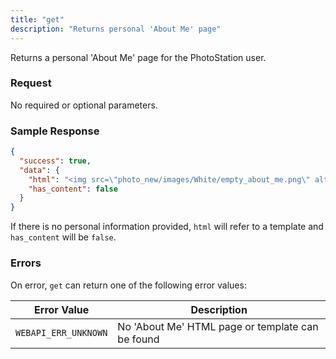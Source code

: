 ```yaml
---
title: "get"
description: "Returns personal 'About Me' page"
---
```


Returns a personal 'About Me' page for the PhotoStation user.

### Request ###

No required or optional parameters.

### Sample Response ###

```json
{
  "success": true,
  "data": {
    "html": "<img src=\"photo_new/images/White/empty_about_me.png\" alt=\"my image\" style=\"padding-bottom: 30px; margin: 10px 20px 50px 0; float: left; width: 150px; height: 150px; opacity: 0.3;\">\n\n<div style=\"line-height: 22px; color: rgb(80, 90, 100); margin-top: 15px;\">\n<span style=\"font-weight: bold;\">Your name</span><br>\n<span>Introduce yourself</span><br>\n<br>\n\n<span style=\"font-weight: bold;\">Contact me:</span><br>\n<span style=\"color: rgb(0, 191, 255);\">Your email address</span><br>\n<span>Your phone number</span><br>\n<span>Your address</span><br>\n<br>\n\n| <span style=\"color: rgb(0, 191, 255);\">Facebook</span>\n| <span style=\"color: rgb(0, 191, 255);\">Twitter</span>\n| <span style=\"color: rgb(0, 191, 255);\">Blog</span> |\n</div>\n",
    "has_content": false
  }
}
```

If there is no personal information provided, `html` will refer to a template
and `has_content` will be `false`.

### Errors ###

On error, `get` can return one of the following error values:

Error Value|Description
-----------|-----------
`WEBAPI_ERR_UNKNOWN`|No 'About Me' HTML page or template can be found
